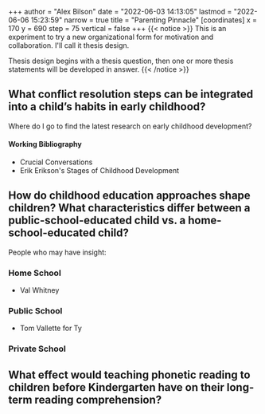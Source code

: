 +++
author = "Alex Bilson"
date = "2022-06-03 14:13:05"
lastmod = "2022-06-06 15:23:59"
narrow = true
title = "Parenting Pinnacle"
[coordinates]
    x = 170
    y = 690
    step = 75
    vertical = false
+++
{{< notice >}}
This is an experiment to try a new organizational form for motivation and collaboration. I'll call it thesis design.

Thesis design begins with a thesis question, then one or more thesis statements will be developed in answer.
{{< /notice >}}

## What conflict resolution steps can be integrated into a child’s habits in early childhood?

Where do I go to find the latest research on early childhood development?

#### Working Bibliography

- Crucial Conversations
- Erik Erikson's Stages of Childhood Development

## How do childhood education approaches shape children? What characteristics differ between a public-school-educated child vs. a home-school-educated child?

People who may have insight:

### Home School
- Val Whitney

### Public School
- Tom Vallette for Ty

### Private School

## What effect would teaching phonetic reading to children before Kindergarten have on their long-term reading comprehension?
